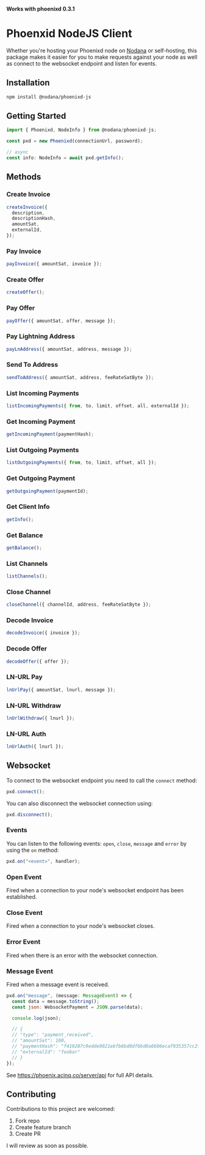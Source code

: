**Works with phoenixd 0.3.1**

# Phoenxid NodeJS Client

Whether you're hosting your Phoenixd node on [Nodana](https://nodana.io) or self-hosting, this package makes it easier for you to make requests against your node as well as connect to the websocket endpoint and listen for events.

## Installation

```bash
npm install @nodana/phoenixd-js
```

## Getting Started

```js
import { Phoenixd, NodeInfo } from @nodana/phoenixd-js;

const pxd = new Phoenixd(connectionUrl, password);

// async
const info: NodeInfo = await pxd.getInfo();
```

## Methods

### Create Invoice

```js
createInvoice({
  description,
  descriptionHash,
  amountSat,
  externalId,
});
```

### Pay Invoice

```js
payInvoice({ amountSat, invoice });
```

### Create Offer

```js
createOffer();
```

### Pay Offer

```js
payOffer({ amountSat, offer, message });
```

### Pay Lightning Address

```js
payLnAddress({ amountSat, address, message });
```

### Send To Address

```js
sendToAddress({ amountSat, address, feeRateSatByte });
```

### List Incoming Payments

```js
listIncomingPayments({ from, to, limit, offset, all, externalId });
```

### Get Incoming Payment

```js
getIncomingPayment(paymentHash);
```

### List Outgoing Payments

```js
listOutgoingPayments({ from, to, limit, offset, all });
```

### Get Outgoing Payment

```js
getOutgoingPayment(paymentId);
```

### Get Client Info

```js
getInfo();
```

### Get Balance

```js
getBalance();
```

### List Channels

```js
listChannels();
```

### Close Channel

```js
closeChannel({ channelId, address, feeRateSatByte });
```

### Decode Invoice

```js
decodeInvoice({ invoice });
```

### Decode Offer

```js
decodeOffer({ offer });
```

### LN-URL Pay

```js
lnUrlPay({ amountSat, lnurl, message });
```

### LN-URL Withdraw

```js
lnUrlWithdraw({ lnurl });
```

### LN-URL Auth

```js
lnUrlAuth({ lnurl });
```

## Websocket

To connect to the websocket endpoint you need to call the `connect` method:

```js
pxd.connect();
```

You can also disconnect the websocket connection using:

```js
pxd.disconnect();
```

### Events

You can listen to the following events: `open`, `close`, `message` and `error` by using the `on` method:

```js
pxd.on("<event>", handler);
```

### Open Event

Fired when a connection to your node's websocket endpoint has been established.

### Close Event

Fired when a connection to your node's websocket closes.

### Error Event

Fired when there is an error with the websocket connection.

### Message Event

Fired when a message event is received.

```js
pxd.on("message", (message: MessageEvent) => {
  const data = message.toString();
  const json: WebsocketPayment = JSON.parse(data);

  console.log(json);

  // {
  // "type": "payment_received",
  // "amountSat": 100,
  // "paymentHash": "f419207c9edde9021ebfb6bd0df6bd0a6606ecaf935357cc2f362e30835c3765",
  // "externalId": "foobar"
  // }
});
```

See https://phoenix.acinq.co/server/api for full API details.

## Contributing

Contributions to this project are welcomed:

1. Fork repo
2. Create feature branch
3. Create PR

I will review as soon as possible.

